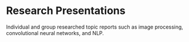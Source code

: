 # Research Presentations
Individual and group researched topic reports such as image processing, convolutional neural networks, and NLP. 
